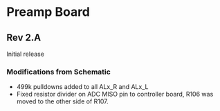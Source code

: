 # Preamp Board

## Rev 2.A
Initial release

### Modifications from Schematic
* 499k pulldowns added to all ALx_R and ALx_L
* Fixed resistor divider on ADC MISO pin to controller board,
  R106 was moved to the other side of R107.
